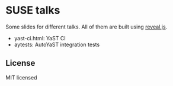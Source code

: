 # SUSE talks

Some slides for different talks. All of them are built using [reveal.js](http://lab.hakim.se/reveal-js).

* yast-ci.html: YaST CI
* aytests: AutoYaST integration tests

## License

MIT licensed
